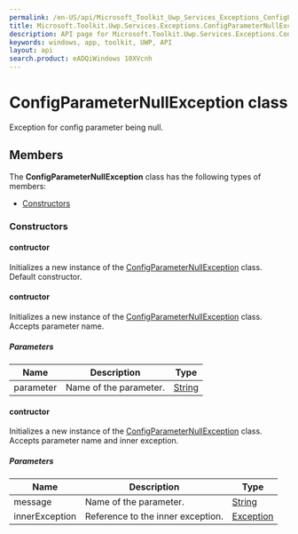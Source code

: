 ```yaml
---
permalink: /en-US/api/Microsoft_Toolkit_Uwp_Services_Exceptions_ConfigParameterNullException.htm
title: Microsoft.Toolkit.Uwp.Services.Exceptions.ConfigParameterNullException API 
description: API page for Microsoft.Toolkit.Uwp.Services.Exceptions.ConfigParameterNullException
keywords: windows, app, toolkit, UWP, API
layout: api
search.product: eADQiWindows 10XVcnh
---
```



# ConfigParameterNullException class

Exception for config parameter being null.

## Members

The **ConfigParameterNullException** class has the following types of members:

* [Constructors](#Constructors)

### Constructors

#### contructor

Initializes a new instance of the [ConfigParameterNullException](Microsoft_Toolkit_Uwp_Services_Exceptions_ConfigParameterNullException.htm) class. Default constructor.





#### contructor

Initializes a new instance of the [ConfigParameterNullException](Microsoft_Toolkit_Uwp_Services_Exceptions_ConfigParameterNullException.htm) class. Accepts parameter name.

##### Parameters



| Name | Description | Type || --- | --- | --- || parameter | Name of the parameter. | [String](https://msdn.microsoft.com/library/windows/apps/System.String) |




#### contructor

Initializes a new instance of the [ConfigParameterNullException](Microsoft_Toolkit_Uwp_Services_Exceptions_ConfigParameterNullException.htm) class. Accepts parameter name and inner exception.

##### Parameters



| Name | Description | Type || --- | --- | --- || message | Name of the parameter. | [String](https://msdn.microsoft.com/library/windows/apps/System.String) || innerException | Reference to the inner exception. | [Exception](https://msdn.microsoft.com/library/windows/apps/System.Exception) |



